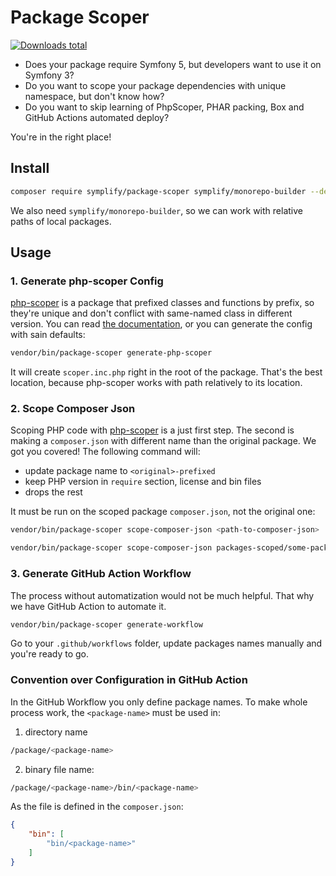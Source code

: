 # Package Scoper

[![Downloads total](https://img.shields.io/packagist/dt/symplify/package-scoper.svg?style=flat-square)](https://packagist.org/packages/symplify/package-scoper/stats)

- Does your package require Symfony 5, but developers want to use it on Symfony 3?
- Do you want to scope your package dependencies with unique namespace, but don't know how?
- Do you want to skip learning of PhpScoper, PHAR packing, Box and GitHub Actions automated deploy?

You're in the right place!

## Install

```bash
composer require symplify/package-scoper symplify/monorepo-builder --dev
```

We also need `symplify/monorepo-builder`, so we can work with relative paths of local packages.

## Usage

### 1. Generate php-scoper Config

[php-scoper](https://github.com/humbug/php-scoper) is a package that prefixed classes and functions by prefix, so they're unique and don't conflict with same-named class in different version. You can read [the documentation](https://github.com/humbug/php-scoper), or you can generate the config with sain defaults:

```bash
vendor/bin/package-scoper generate-php-scoper
```

It will create `scoper.inc.php` right in the root of the package. That's the best location, because php-scoper works with path relatively to its location.

### 2. Scope Composer Json

Scoping PHP code with [php-scoper](https://github.com/humbug/php-scoper/) is a just first step. The second is making a `composer.json` with different name than the original package. We got you covered! The following command will:

- update package name to `<original>-prefixed`
- keep PHP version in `require` section, license and bin files
- drops the rest

It must be run on the scoped package `composer.json`, not the original one:

```bash
vendor/bin/package-scoper scope-composer-json <path-to-composer-json>

vendor/bin/package-scoper scope-composer-json packages-scoped/some-package/composer.json
```

### 3. Generate GitHub Action Workflow

The process without automatization would not be much helpful. That why we have GitHub Action to automate it.

```bash
vendor/bin/package-scoper generate-workflow
```

Go to your `.github/workflows` folder, update packages names manually and you're ready to go.

### Convention over Configuration in GitHub Action

In the GitHub Workflow you only define package names. To make whole process work, the `<package-name>` must be used in:

1) directory name

```bash
/package/<package-name>
```

2) binary file name:

```bash
/package/<package-name>/bin/<package-name>
```

As the file is defined in the `composer.json`:

```json
{
    "bin": [
        "bin/<package-name>"
    ]
}
```
